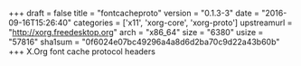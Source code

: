 +++
draft = false
title = "fontcacheproto"
version = "0.1.3-3"
date = "2016-09-16T15:26:40"
categories = ['x11', 'xorg-core', 'xorg-proto']
upstreamurl = "http://xorg.freedesktop.org"
arch = "x86_64"
size = "6380"
usize = "57816"
sha1sum = "0f6024e07bc49296a4a8d6d2ba70c9d22a43b60b"
+++
X.Org font cache protocol headers